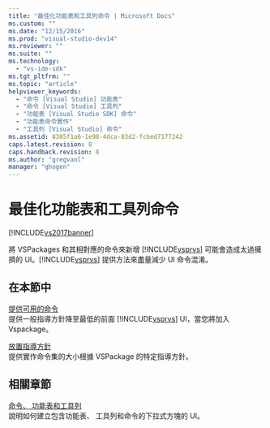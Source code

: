 ```yaml
---
title: "最佳化功能表和工具列命令 | Microsoft Docs"
ms.custom: ""
ms.date: "12/15/2016"
ms.prod: "visual-studio-dev14"
ms.reviewer: ""
ms.suite: ""
ms.technology: 
  - "vs-ide-sdk"
ms.tgt_pltfrm: ""
ms.topic: "article"
helpviewer_keywords: 
  - "命令 [Visual Studio] 功能表"
  - "命令 [Visual Studio] 工具列"
  - "功能表 [Visual Studio SDK] 命令"
  - "功能表命令實作"
  - "工具列 [Visual Studio] 命令"
ms.assetid: 8385f1a6-1e98-4dca-83d2-fcbed7177242
caps.latest.revision: 8
caps.handback.revision: 8
ms.author: "gregvanl"
manager: "ghogen"
---
```

# 最佳化功能表和工具列命令
[!INCLUDE[vs2017banner](../../code-quality/includes/vs2017banner.md)]

將 VSPackages 和其相對應的命令來新增 [!INCLUDE[vsprvs](../../code-quality/includes/vsprvs_md.md)] 可能會造成太過擁擠的 UI。[!INCLUDE[vsprvs](../../code-quality/includes/vsprvs_md.md)] 提供方法來盡量減少 UI 命令混淆。  
  
## 在本節中  
 [提供可用的命令](../../extensibility/internals/making-commands-available.md)  
 提供一般指導方針降至最低的前面 [!INCLUDE[vsprvs](../../code-quality/includes/vsprvs_md.md)] UI，當您將加入 Vspackage。  
  
 [放置指導方針](../../extensibility/internals/command-placement-guidelines.md)  
 提供實作命令集的大小根據 VSPackage 的特定指導方針。  
  
## 相關章節  
 [命令、 功能表和工具列](../../extensibility/internals/commands-menus-and-toolbars.md)  
 說明如何建立包含功能表、 工具列和命令的下拉式方塊的 UI。